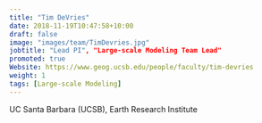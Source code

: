```yaml
---
title: "Tim DeVries"
date: 2018-11-19T10:47:58+10:00
draft: false
image: "images/team/TimDevries.jpg"
jobtitle: "Lead PI", "Large-scale Modeling Team Lead"
promoted: true
Website: https://www.geog.ucsb.edu/people/faculty/tim-devries
weight: 1
tags: [Large-scale Modeling]
---
```



UC Santa Barbara (UCSB), Earth Research Institute
